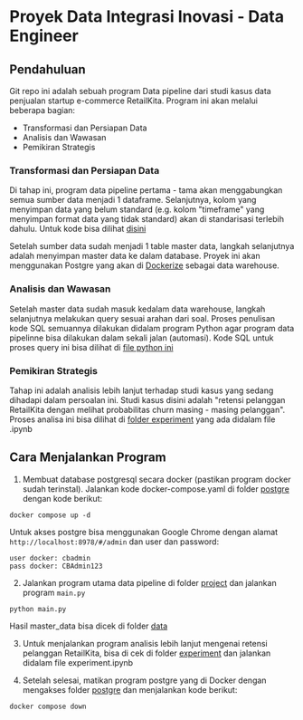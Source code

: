 # Proyek Data Integrasi Inovasi - Data Engineer
## Pendahuluan
Git repo ini adalah sebuah program Data pipeline dari studi kasus data penjualan startup e-commerce RetailKita. Program ini akan melalui beberapa bagian:
- Transformasi dan Persiapan Data
- Analisis dan Wawasan
- Pemikiran Strategis

### Transformasi dan Persiapan Data
Di tahap ini, program data pipeline pertama - tama akan menggabungkan semua sumber data menjadi 1 dataframe. Selanjutnya, kolom yang menyimpan data yang belum standard (e.g. kolom  "timeframe" yang menyimpan format data yang tidak standard) akan di standarisasi terlebih dahulu. Untuk kode bisa dilihat [disini](https://github.com/Rahmandhikatriputra/Data-Integrasi-Inovasi-Project/blob/main/project/script/data_preparation.py)

Setelah sumber data sudah menjadi 1 table master data, langkah selanjutnya adalah menyimpan master data ke dalam database. Proyek ini akan menggunakan Postgre yang akan di [Dockerize](https://github.com/Rahmandhikatriputra/Data-Integrasi-Inovasi-Project/tree/main/postgre) sebagai data warehouse. 

### Analisis dan Wawasan
Setelah master data sudah masuk kedalam data warehouse, langkah selanjutnya melakukan query sesuai arahan dari soal. Proses penulisan kode SQL semuannya dilakukan didalam program Python agar program data pipelinne bisa dilakukan dalam sekali jalan (automasi). Kode SQL untuk proses query ini bisa dilihat di [file python ini](https://github.com/Rahmandhikatriputra/Data-Integrasi-Inovasi-Project/blob/main/project/script/data_transformation.py)

### Pemikiran Strategis
Tahap ini adalah analisis lebih lanjut terhadap studi kasus yang sedang dihadapi dalam persoalan ini. Studi kasus disini adalah "retensi pelanggan RetailKita dengan melihat probabilitas churn masing - masing pelanggan". Proses analisa ini bisa dilihat di [folder experiment](https://github.com/Rahmandhikatriputra/Data-Integrasi-Inovasi-Project/tree/main/project/experiment) yang ada didalam file .ipynb

## Cara Menjalankan Program

1. Membuat database postgresql secara docker (pastikan program docker sudah terinstal). Jalankan kode docker-compose.yaml di folder [postgre](https://github.com/Rahmandhikatriputra/Data-Integrasi-Inovasi-Project/tree/main/postgre) dengan kode berikut:

```
docker compose up -d
```
Untuk akses postgre bisa menggunakan Google Chrome dengan alamat `http://localhost:8978/#/admin` dan user dan password:

```
user docker: cbadmin
pass docker: CBAdmin123
```

2. Jalankan program utama data pipeline di folder [project](https://github.com/Rahmandhikatriputra/Data-Integrasi-Inovasi-Project/tree/main/project) dan jalankan program `main.py`

```
python main.py
```

Hasil master_data bisa dicek di folder [data](https://github.com/Rahmandhikatriputra/Data-Integrasi-Inovasi-Project/tree/main/project/data)

3. Untuk menjalankan program analisis lebih lanjut mengenai retensi pelanggan RetailKita, bisa di cek di folder [experiment](https://github.com/Rahmandhikatriputra/Data-Integrasi-Inovasi-Project/tree/main/project/experiment) dan jalankan didalam file experiment.ipynb

4. Setelah selesai, matikan program postgre yang di Docker dengan mengakses folder [postgre](https://github.com/Rahmandhikatriputra/Data-Integrasi-Inovasi-Project/tree/main/postgre) dan menjalankan kode berikut:

```
docker compose down
```